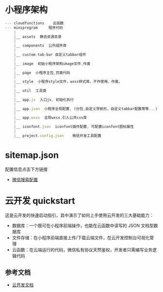# 小程序架构
````javascript
--- cloudfunctions    云函数
--- miniprogram     程序代码
    |
    |__ assets  静态资源目录
    |
    |__ components  公共组件库
    |
    |__ custom-tab-bar 自定义tabbar组件
    |
    |__ image  初始小程序架构image文件,作废
    |
    |__ page  小程序主包,页面代码
    |
    |__ style  小程序style文件，wxss样式库，不作使用，作废。
    |
    |__ util  工具类
    |
    |__ app.js  入口js, 初始化执行
    |
    |__ app.json  小程序全局配置, (分包,自定义导航栏，自定义tabbar配置等等...)
    |
    |__ app.wxss  全局wxss,引入公共css库
    |
    |__ iconfont.json  iconfont插件配置, 可配置iconfont图标属性
    |
    |__ project.config.json    微信开发工具配置
````
# sitemap.json
配置信息点击下方链接
- [微信搜索配置](https://developers.weixin.qq.com/miniprogram/dev/reference/configuration/sitemap.html)

# 云开发 quickstart

这是云开发的快速启动指引，其中演示了如何上手使用云开发的三大基础能力：

- 数据库：一个既可在小程序前端操作，也能在云函数中读写的 JSON 文档型数据库
- 文件存储：在小程序前端直接上传/下载云端文件，在云开发控制台可视化管理
- 云函数：在云端运行的代码，微信私有协议天然鉴权，开发者只需编写业务逻辑代码

## 参考文档

- [云开发文档](https://developers.weixin.qq.com/miniprogram/dev/wxcloud/basis/getting-started.html)

